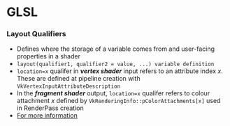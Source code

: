 # GLSL 

### Layout Qualifiers
  - Defines where the storage of a variable comes from and user-facing properties in a shader
  - `layout(qualifier1​, qualifier2​ = value, ...) variable definition`
  - `location=x` qualifer in ***vertex shader*** input refers to an attribute index *x*. These are defined at pipeline creation with `VkVertexInputAttributeDescription`
  - In the ***fragment shader*** output, `location=x` qualifer refers to colour attachment *x* defined by `VkRenderingInfo::pColorAttachments[x]` used in RenderPass creation
  - [For more information](https://www.khronos.org/opengl/wiki/Layout_Qualifier_(GLSL))
